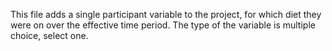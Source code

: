 This file adds a single participant variable to the project, for which diet they were on over the effective time period.  The type of the variable is multiple choice, select one.
